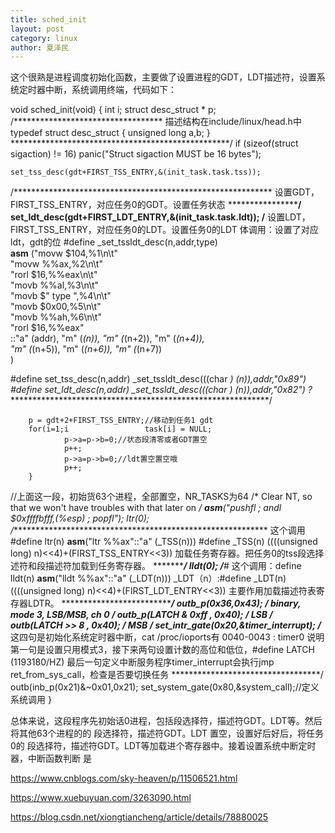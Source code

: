 ```yaml
---
title: sched_init
layout: post
category: linux
author: 夏泽民
---
```

这个很熟是进程调度初始化函数，主要做了设置进程的GDT，LDT描述符，设置系统定时器中断，系统调用终端，代码如下：

void sched_init(void)
{
        int i;
        struct desc_struct * p;
/**********************************
描述结构在include/linux/head.h中
typedef struct desc_struct {
        unsigned long a,b;
} 
**************************************************/
        if (sizeof(struct sigaction) != 16)
                panic("Struct sigaction MUST be 16 bytes");

    set_tss_desc(gdt+FIRST_TSS_ENTRY,&(init_task.task.tss));
/***********************************************************
设置GDT，FIRST_TSS_ENTRY，对应任务0的GDT。设置任务状态
**************************************************************/
        set_ldt_desc(gdt+FIRST_LDT_ENTRY,&(init_task.task.ldt));
/**********************************************
设置LDT，FIRST_TSS_ENTRY，对应任务0的LDT。设置任务0的LDT
体调用：设置了对应ldt，gdt的位
#define _set_tssldt_desc(n,addr,type) \
__asm__ ("movw $104,%1\n\t" \
        "movw %%ax,%2\n\t" \
        "rorl $16,%%eax\n\t" \
        "movb %%al,%3\n\t" \
        "movb $" type ",%4\n\t" \
        "movb $0x00,%5\n\t" \
        "movb %%ah,%6\n\t" \
        "rorl $16,%%eax" \
        ::"a" (addr), "m" (*(n)), "m" (*(n+2)), "m" (*(n+4)), \
         "m" (*(n+5)), "m" (*(n+6)), "m" (*(n+7)) \
        )
        
#define set_tss_desc(n,addr) _set_tssldt_desc(((char *) (n)),addr,"0x89")
#define set_ldt_desc(n,addr) _set_tssldt_desc(((char *) (n)),addr,"0x82")
?*************************************************************/

        p = gdt+2+FIRST_TSS_ENTRY;//移动到任务1 gdt
        for(i=1;i                 task[i] = NULL;
                p->a=p->b=0;//状态段清零或者GDT置空
                p++;
                p->a=p->b=0;//ldt置空置空哦
                p++;
        }
//上面这一段，初始货63个进程，全部置空，NR_TASKS为64
/* Clear NT, so that we won't have troubles with that later on */
        __asm__("pushfl ; andl $0xffffbfff,(%esp) ; popfl");
        ltr(0);
/***********************************************************
这个调用#define ltr(n) __asm__("ltr %%ax"::"a" (_TSS(n)))
#define _TSS(n) ((((unsigned long) n)<<4)+(FIRST_TSS_ENTRY<<3))
加载任务寄存器。把任务0的tss段选择述符和段描述符加载到任务寄存器。
**********************************************************/
        lldt(0);
/***************************************************#
这个调用：define lldt(n) __asm__("lldt %%ax"::"a" (_LDT(n)))
_LDT（n）:#define _LDT(n) ((((unsigned long) n)<<4)+(FIRST_LDT_ENTRY<<3))
主要作用加载描述符表寄存器LDTR。
*************************************************************/
        outb_p(0x36,0x43);              /* binary, mode 3, LSB/MSB, ch 0 */
        outb_p(LATCH & 0xff , 0x40);    /* LSB */
        outb(LATCH >> 8 , 0x40);        /* MSB */
        set_intr_gate(0x20,&timer_interrupt);
/************************************
这四句是初始化系统定时器中断，cat   /proc/ioports有   0040-0043 : timer0
说明第一句是设置只用模式3，接下来两句设置计数的高位和低位，#define LATCH (1193180/HZ)
最后一句定义中断服务程序timer_interrupt会执行jmp ret_from_sys_call，检查是否要切换任务
**********************************/
        outb(inb_p(0x21)&~0x01,0x21);
        set_system_gate(0x80,&system_call);//定义系统调用
}

总体来说，这段程序先初始话0进程，包括段选择符，描述符GDT。LDT等。然后将其他63个进程的的 段选择符，描述符GDT。LDT
置空，设置好后好后，将任务0的 段选择符，描述符GDT。LDT等加载进个寄存器中。接着设置系统中断定时器，中断函数判断
是
<!-- more -->
https://www.cnblogs.com/sky-heaven/p/11506521.html

https://www.xuebuyuan.com/3263090.html

https://blog.csdn.net/xiongtiancheng/article/details/78880025
